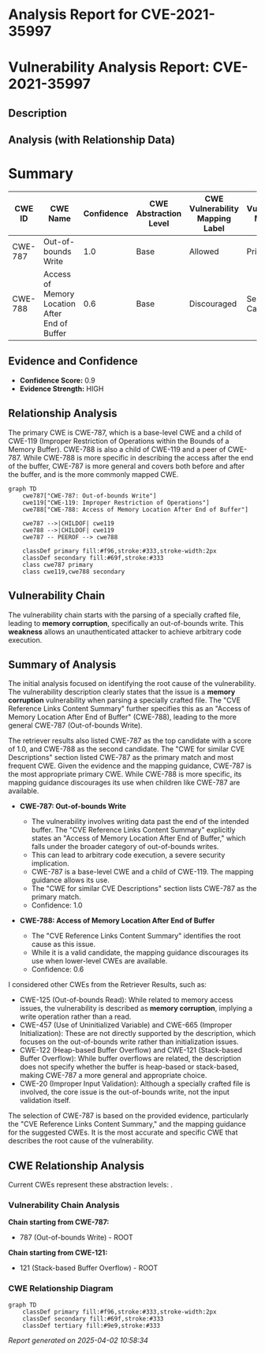 # Analysis Report for CVE-2021-35997

# Vulnerability Analysis Report: CVE-2021-35997

## Description



## Analysis (with Relationship Data)

# Summary
| CWE ID | CWE Name | Confidence | CWE Abstraction Level | CWE Vulnerability Mapping Label | CWE-Vulnerability Mapping Notes |
|---|---|---|---|---|---|
| CWE-787 | Out-of-bounds Write | 1.0 | Base | Allowed | Primary CWE |
| CWE-788 | Access of Memory Location After End of Buffer | 0.6 | Base | Discouraged | Secondary Candidate |

## Evidence and Confidence

*   **Confidence Score:** 0.9
*   **Evidence Strength:** HIGH

## Relationship Analysis
The primary CWE is CWE-787, which is a base-level CWE and a child of CWE-119 (Improper Restriction of Operations within the Bounds of a Memory Buffer). CWE-788 is also a child of CWE-119 and a peer of CWE-787. While CWE-788 is more specific in describing the access after the end of the buffer, CWE-787 is more general and covers both before and after the buffer, and is the more commonly mapped CWE.

```mermaid
graph TD
    cwe787["CWE-787: Out-of-bounds Write"]
    cwe119["CWE-119: Improper Restriction of Operations"]
    cwe788["CWE-788: Access of Memory Location After End of Buffer"]
    
    cwe787 -->|CHILDOF| cwe119
    cwe788 -->|CHILDOF| cwe119
    cwe787 -- PEEROF --> cwe788
    
    classDef primary fill:#f96,stroke:#333,stroke-width:2px
    classDef secondary fill:#69f,stroke:#333
    class cwe787 primary
    class cwe119,cwe788 secondary
```

## Vulnerability Chain
The vulnerability chain starts with the parsing of a specially crafted file, leading to **memory corruption**, specifically an out-of-bounds write. This **weakness** allows an unauthenticated attacker to achieve arbitrary code execution.

## Summary of Analysis
The initial analysis focused on identifying the root cause of the vulnerability. The vulnerability description clearly states that the issue is a **memory corruption** vulnerability when parsing a specially crafted file. The "CVE Reference Links Content Summary" further specifies this as an "Access of Memory Location After End of Buffer" (CWE-788), leading to the more general CWE-787 (Out-of-bounds Write).

The retriever results also listed CWE-787 as the top candidate with a score of 1.0, and CWE-788 as the second candidate. The "CWE for similar CVE Descriptions" section listed CWE-787 as the primary match and most frequent CWE. Given the evidence and the mapping guidance, CWE-787 is the most appropriate primary CWE. While CWE-788 is more specific, its mapping guidance discourages its use when children like CWE-787 are available.

*   **CWE-787: Out-of-bounds Write**
    *   The vulnerability involves writing data past the end of the intended buffer. The "CVE Reference Links Content Summary" explicitly states an "Access of Memory Location After End of Buffer," which falls under the broader category of out-of-bounds writes.
    *   This can lead to arbitrary code execution, a severe security implication.
    *   CWE-787 is a base-level CWE and a child of CWE-119. The mapping guidance allows its use.
    *   The "CWE for similar CVE Descriptions" section lists CWE-787 as the primary match.
    *   Confidence: 1.0

*   **CWE-788: Access of Memory Location After End of Buffer**
    *   The "CVE Reference Links Content Summary" identifies the root cause as this issue.
    *   While it is a valid candidate, the mapping guidance discourages its use when lower-level CWEs are available.
    *   Confidence: 0.6

I considered other CWEs from the Retriever Results, such as:
*   CWE-125 (Out-of-bounds Read): While related to memory access issues, the vulnerability is described as **memory corruption**, implying a write operation rather than a read.
*   CWE-457 (Use of Uninitialized Variable) and CWE-665 (Improper Initialization): These are not directly supported by the description, which focuses on the out-of-bounds write rather than initialization issues.
*   CWE-122 (Heap-based Buffer Overflow) and CWE-121 (Stack-based Buffer Overflow): While buffer overflows are related, the description does not specify whether the buffer is heap-based or stack-based, making CWE-787 a more general and appropriate choice.
*   CWE-20 (Improper Input Validation): Although a specially crafted file is involved, the core issue is the out-of-bounds write, not the input validation itself.

The selection of CWE-787 is based on the provided evidence, particularly the "CVE Reference Links Content Summary," and the mapping guidance for the suggested CWEs. It is the most accurate and specific CWE that describes the root cause of the vulnerability.


## CWE Relationship Analysis

Current CWEs represent these abstraction levels: .


### Vulnerability Chain Analysis

**Chain starting from CWE-787:**
- 787 (Out-of-bounds Write) - ROOT


**Chain starting from CWE-121:**
- 121 (Stack-based Buffer Overflow) - ROOT



### CWE Relationship Diagram

```mermaid
graph TD
    classDef primary fill:#f96,stroke:#333,stroke-width:2px
    classDef secondary fill:#69f,stroke:#333
    classDef tertiary fill:#9e9,stroke:#333
```



*Report generated on 2025-04-02 10:58:34*
